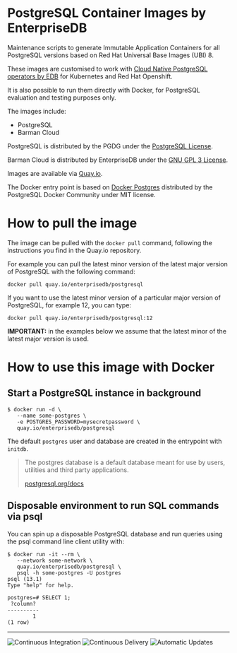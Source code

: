 # PostgreSQL Container Images by EnterpriseDB

Maintenance scripts to generate Immutable Application Containers
for all PostgreSQL versions based on Red Hat Universal Base
Images (UBI) 8.

These images are customised to work with [Cloud
Native PostgreSQL operators by EDB](https://docs.enterprisedb.io/cloud-native-postgresql/)
for Kubernetes and Red Hat Openshift.

It is also possible to run them directly with Docker, for PostgreSQL evaluation and testing purposes only.

The images include:

- PostgreSQL
- Barman Cloud

PostgreSQL is distributed by the PGDG under the [PostgreSQL License](https://www.postgresql.org/about/licence/).

Barman Cloud is distributed by EnterpriseDB under the [GNU GPL 3 License](https://github.com/2ndquadrant-it/barman/blob/master/LICENSE).

Images are available via [Quay.io](https://quay.io/repository/enterprisedb/postgresql).

The Docker entry point is based on [Docker Postgres](https://github.com/docker-library/postgres)
distributed by the PostgreSQL Docker Community under MIT license.

# How to pull the image

The image can be pulled with the `docker pull` command, following the instructions you
find in the Quay.io repository.

For example you can pull the latest minor version of the latest major version of PostgreSQL
with the following command:

```console
docker pull quay.io/enterprisedb/postgresql
```

If you want to use the latest minor version of a particular major version of PostgreSQL,
for example 12, you can type:

```console
docker pull quay.io/enterprisedb/postgresql:12
```

**IMPORTANT:** in the examples below we assume that the latest minor of the latest major version is used.

# How to use this image with Docker

## Start a PostgreSQL instance in background

```console
$ docker run -d \
   --name some-postgres \
   -e POSTGRES_PASSWORD=mysecretpassword \
   quay.io/enterprisedb/postgresql
```

The default `postgres` user and database are created in the entrypoint with `initdb`.

> The postgres database is a default database meant for use by users, utilities and third party applications.
>
> [postgresql.org/docs](http://www.postgresql.org/docs/current/interactive/app-initdb.html)

## Disposable environment to run SQL commands via psql

You can spin up a disposable PostgreSQL database and run queries using the
psql command line client utility with:

```console
$ docker run -it --rm \
   --network some-network \
   quay.io/enterprisedb/postgresql \
   psql -h some-postgres -U postgres
psql (13.1)
Type "help" for help.

postgres=# SELECT 1;
 ?column?
----------
        1
(1 row)

```

---

![Continuous Integration](https://github.com/EnterpriseDB/docker-postgresql/workflows/Continuous%20Integration/badge.svg?branch=master)
![Continuous Delivery](https://github.com/EnterpriseDB/docker-postgresql/workflows/Continuous%20Delivery/badge.svg?branch=master)
![Automatic Updates](https://github.com/EnterpriseDB/docker-postgresql/workflows/Automatic%20Updates/badge.svg?branch=master)

